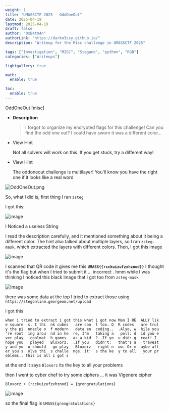 ```yaml
---
weight: 1
title: "UMASSCTF 2025 - OddOneOut"
date: 2025-04-19
lastmod: 2025-04-19
draft: false
author: "0xB4tm4n"
authorLink: "https://darkn3ssy.github.io/"
description: "Writeup for the Misc challenge in UMASSCTF 2025"

tags: ["Investigation", "MISC", "Stegano", "python", "RGB"]
categories: ["Writeups"]

lightgallery: true

math:
  enable: true

toc:
  enable: true
---
```

OddOneOut [misc]

- **Description**
    
    > I forgot to organize my encrypted flags for this challenge! Can you find the odd one out? I could have sworn it was a different color...
- View Hint
    
    Not all solvers will work on this. If you get stuck, try a different way! 
    
- View Hint
    
    The oddoneout challenge is multilayer! You'll know you have the right one if it looks like a real word
    

![OddOneOut.png](https://github.com/user-attachments/assets/27d8bf7f-8cde-4d84-a5c4-b16f531458cd)

So, what I did is, first thing I ran `zsteg`

I got this:

![image](https://github.com/user-attachments/assets/94114f0b-e6e4-4282-a151-eede3c112d54)


I Noticed  a useless String 

I read the description carefully, and it mentioned something about it being a different color. The hint also talked about multiple layers, so I ran `zsteg-mask`, which extracted the layers with different colors. Then, I got this image

![image](https://github.com/user-attachments/assets/88e98583-3e52-4f5f-9ee5-050e91d9f367)


I scanned that QR code it gives me this  **`UMASS{{rcckuizufzxhznod}}`**  I thought it's the flag but when I tried to submit it … incorrect . hmm while I was thinking I noticed this black image that I got too from `zsteg-mask` 

![image](https://github.com/user-attachments/assets/cee17f67-6670-4c78-a128-2756327efd2e)

there was some data at the top I tried to extract those using `https://stegonline.georgeom.net/upload`

I got this 

`when i tried to extract i got this what i got now Man I RE  ALLY lik  e square  s. I thi  nk cubes   are coo  l too. Q  R codes   are trul  y the pi  nnacle o  f modern   data en  coding..  .Also, w  hile you  're root  ing arou  nd in he  re, I'm   taking a   poll: d  id you e  ver play   coolmat  h games   as a kid  ?..If yo  u did: g  reat! I   hope you   played   Bloxorz.  .If you   didn't:   that's a   travest  y and yo  u should   go play   Bloxorz   right n  ow. Or m  aybe aft  er you s  olve thi  s challe  nge. It'  s the ke  y to all   your pr  oblems.. this is all i got s`

at the end it says `Bloxorz` its the key to all your problems

then I went to cyber chef to try some ciphers … it was Vigenere cipher

`Bloxorz + {rcckuizufzxhznod} = {qrongratulations}` 

![image](https://github.com/user-attachments/assets/b89cdce7-3f7e-499b-8ad1-cc1b4aea3a71)

 

so the final flag is `UMASS{qrongratulations}`
